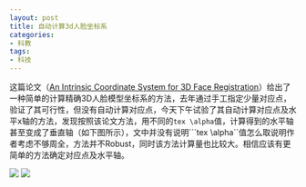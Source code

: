 ```yaml
---
layout: post
title: 自动计算3d人脸坐标系
categories:
- 科教
tags:
- 科技
---
```

  这篇论文（[An Intrinsic Coordinate System for 3D Face Registration](http://kahlan.eps.surrey.ac.uk/pobi/Koppen-ICPR-2012.pdf)）给出了一种简单的计算精确3D人脸模型坐标系的方法，<!--more-->去年通过手工指定少量对应点，验证了其可行性，但没有自动计算对应点，今天下午试验了其自动计算对应点及水平x轴的方法，发现按照该论文方法，用不同的```tex \alpha```值，计算得到的水平轴甚至变成了垂直轴（如下图所示），文中并没有说明```tex \alpha``值怎么取说明作者考虑不够周全，方法并不Robust，同时该方法计算量也比较大。相信应该有更简单的方法确定对应点及水平轴。
  
  ![](http://blog.hwdong.com/images/z_axis.jpg)
  ![](http://blog.hwdong.com/images/z_axis_2.jpg)

